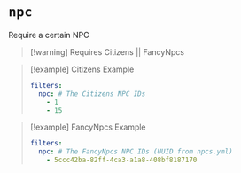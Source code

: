 # `npc`

Require a certain NPC

> [!warning] Requires Citizens || FancyNpcs

> [!example] Citizens Example
> ```yaml
> filters:
>   npc: # The Citizens NPC IDs
>     - 1
>     - 15
> ```

> [!example] FancyNpcs Example
> ```yaml
> filters:
>   npc: # The FancyNpcs NPC IDs (UUID from npcs.yml)
>     - 5ccc42ba-82ff-4ca3-a1a8-408bf8187170
> ```

